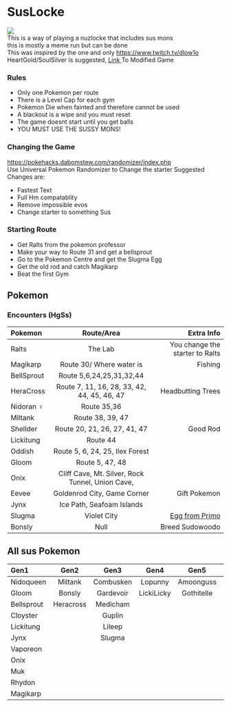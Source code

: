 # SusLocke
![](https://media.discordapp.net/attachments/945089120315793428/1065018114426818600/SusLocke.png)  
This is a way of playing a nuzlocke that includes sus mons  
this is mostly a meme run but can be done  
This was inspired by the one and only https://www.twitch.tv/dlow1o  
HeartGold/SoulSilver Is suggested, [Link ](https://www.dropbox.com/s/zmggdqmgxseoeuk/SuslockeReal.nds?dl=0) To Modified Game
### Rules
- Only one Pokemon per route
- There is a Level Cap for each gym
- Pokemon Die when fainted and therefore cannot be used
- A blackout is a wipe and you must reset
- The game doesnt start until you get balls
- YOU MUST USE THE SUSSY MONS!
### Changing the Game
https://pokehacks.dabomstew.com/randomizer/index.php  
Use Universal Pokemon Randomizer to Change the starter
Suggested Changes are:
- Fastest Text
- Full Hm compatablity
- Remove impossible evos
- Change starter to something Sus
### Starting Route
- Get Ralts from the pokemon professor
- Make your way to Route 31 and get a bellsprout
- Go to the Pokemon Centre and get the Slugma Egg
- Get the old rod and catch Magikarp
- Beat the first Gym
## Pokemon
### Encounters (HgSs)
| Pokemon      | Route/Area | Extra Info     |
| :---        |    :----:   |          ---: |
| Ralts      | The Lab       | You change the starter to Ralts   |
| Magikarp   | Route 30/ Where water is        | Fishing      |
| BellSprout | Route 5,6,24,25,31,32,44 | |
| HeraCross | Route 7, 11, 16, 28, 33, 42, 44, 45, 46, 47 | Headbutting Trees |
| Nidoran ♀ | Route 35,36 | |
| Miltank | Route 38, 39, 47 | |
| Shellder | Route 20, 21, 26, 27, 41, 47 | Good Rod |
| Lickitung | Route 44 | |
| Oddish | Route 5, 6, 24, 25, Ilex Forest | |
| Gloom | Route 5, 47, 48 | |
| Onix | Cliff Cave, Mt. Silver, Rock Tunnel, Union Cave, | |
| Eevee | Goldenrod City, Game Corner | Gift Pokemon |
| Jynx | Ice Path, Seafoam Islands | |
| Slugma | Violet City | [Egg from Primo](https://www.pokewiki.de/Spezial:Geheimcode-Generator?uselang=en) | 
| Bonsly | Null | Breed Sudowoodo |
## All sus Pokemon
| **Gen1** | **Gen2** | **Gen3** | **Gen4** | **Gen5** | **Gen6** | **Gen7** | **Gen8** | 
| :------- | :------: | :------: | :------: | :------: | :------: | :------: | -------: |
| Nidoqueen | Miltank | Combusken | Lopunny | Amoonguss | Delphox | Pyukumuku | Skovet |
| Gloom | Bonsly | Gardevoir | LickiLicky | Gothitelle | Florges | Tapu Fini | Hatterene |
| Bellsprout | Heracross | Medicham | | | | Tapu lele| Alcremie |
| Cloyster | | Guplin |
| Lickitung | | Lileep |
| Jynx | | Slugma |
| Vaporeon |
| Onix |
| Muk |
| Rhydon |
| Magikarp |
